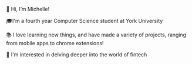 👋 Hi, I’m Michelle!

🎓I'm a fourth year Computer Science student at York University

📚 I love learning new things, and have made a variety of projects, ranging from mobile apps to chrome extensions!

🌱 I'm interested in delving deeper into the world of fintech
 <!---
- 👀 I’m interested in ...
- 🌱 I’m currently learning ...
- 💞️ I’m looking to collaborate on ...
- 📫 How to reach me ...
--->
<!---
michelle-salt/michelle-salt is a ✨ special ✨ repository because its `README.md` (this file) appears on your GitHub profile.
You can click the Preview link to take a look at your changes.
--->
<!--- [![Michelle's GitHub stats](https://github-readme-stats.vercel.app/api?username=michelle-salt&hide=stars&count_private=true&show_icons=true&theme=tokyonight)](https://github.com/anuraghazra/github-readme-stats)
--->
